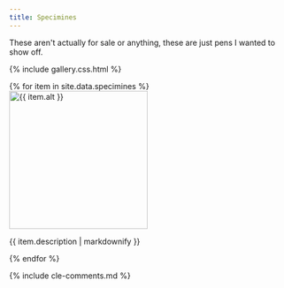 ```yaml
---
title: Specimines
---
```


These aren't actually for sale or anything, these are just pens I wanted to show off.

{% include gallery.css.html %}

<div class="gallery">
  {% for item in site.data.specimines %}
  <div class="item">
    <img src="{{ item.src }}" alt="{{ item.alt }}" width="250" />
    <p>{{ item.description | markdownify }}</p>
  </div>
  {% endfor %}
</div>

{% include cle-comments.md %}
